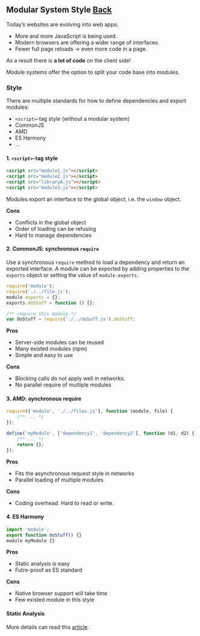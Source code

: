 ## Modular System Style [Back](./../JavaScript.md)

Today’s websites are evolving into web apps:

- More and more JavaScript is being used.
- Modern browsers are offering a wider range of interfaces.
- Fewer full page reloads → even more code in a page.

As a result there is **a lot of code** on the client side!

Module systems offer the option to split your code base into modules.

### Style

There are multiple standards for how to define dependencies and export modules:

- `<script>`-tag style (without a modular system)
- CommonJS
- AMD
- ES Harmony
- ...

#### 1. `<script>`-tag style

```html
<script src="module1.js"></script>
<script src="module2.js"></script>
<script src="libraryA.js"></script>
<script src="module3.js"></script>
```

Modules export an interface to the global object, i.e. the `window` object.

**Cons**

- Conflicts in the global object
- Order of loading can be refusing
- Hard to manage dependencies

#### 2. CommonJS: synchronous `require`

Use a synchronous `require` method to load a dependency and return an exported interface. A module can be exported by adding properties to the `exports` object or setting the value of `module.exports`.

```js
require('module');
require('./../file.js');
module.exports = {};
exports.doStuff = function () {};

/** require this module */
var DoStuff = require('./../doSuff.js').doStuff;
```

**Pros**

- Server-side modules can be reused
- Many existed modules (npm)
- Simple and easy to use

**Cons**

- Blocking calls do not apply well in networks.
- No parallel require of multiple modules

#### 3. AMD: aynchronous require

```js
require(['module', './../files.js'], function (module, file) {
    /** ... */
});

define('myModule', ['dependency1', 'dependency2'], function (d1, d2) {
    /** ... */
    return {};
});
```

**Pros**

- Fits the asynchronous request style in networks
- Parallel loading of multiple modules

**Cons**

- Coding overhead. Hard to read or write.

#### 4. ES Harmony

```js
import 'module';
export function doStuff() {}
module myModule {}
```

**Pros**

- Static analysis is easy
- Futre-proof as ES standard

**Cons**

- Native browser support will take time
- Few existed module in this style

#### Static Analysis

More details can read this [article](./../../../post/modular_js_with_style/modular_js_with_style.md).

